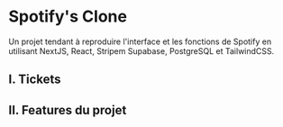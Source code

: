 # Spotify's Clone

Un projet tendant à reproduire l'interface et les fonctions de Spotify en utilisant NextJS, React, Stripem Supabase, PostgreSQL et TailwindCSS.

## I. Tickets



## II. Features du projet